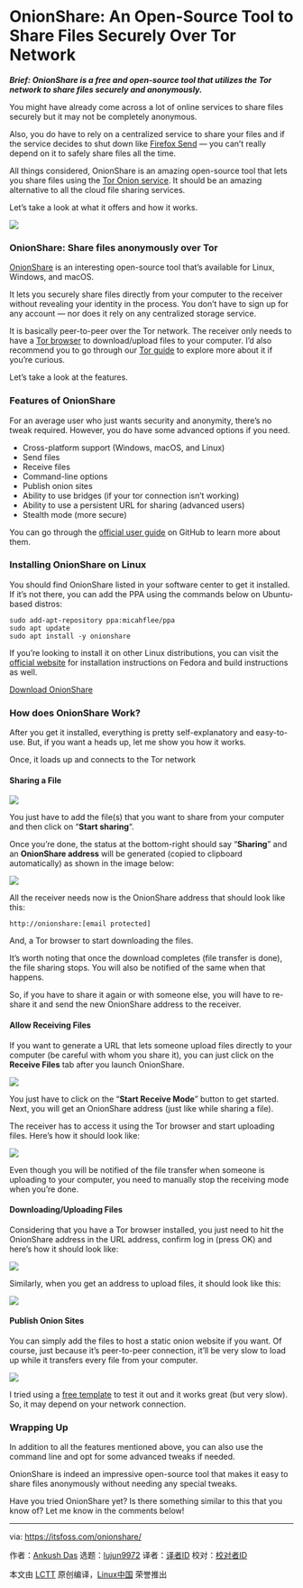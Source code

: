 [#]: collector: (lujun9972)
[#]: translator: ( )
[#]: reviewer: ( )
[#]: publisher: ( )
[#]: url: ( )
[#]: subject: (OnionShare: An Open-Source Tool to Share Files Securely Over Tor Network)
[#]: via: (https://itsfoss.com/onionshare/)
[#]: author: (Ankush Das https://itsfoss.com/author/ankush/)

OnionShare: An Open-Source Tool to Share Files Securely Over Tor Network
======

_**Brief: OnionShare is a free and open-source tool that utilizes the Tor network to share files securely and anonymously.**_

You might have already come across a lot of online services to share files securely but it may not be completely anonymous.

Also, you do have to rely on a centralized service to share your files and if the service decides to shut down like [Firefox Send][1] — you can’t really depend on it to safely share files all the time.

All things considered, OnionShare is an amazing open-source tool that lets you share files using the [Tor Onion service][2]. It should be an amazing alternative to all the cloud file sharing services.

Let’s take a look at what it offers and how it works.

![][3]

### OnionShare: Share files anonymously over Tor

[OnionShare][4] is an interesting open-source tool that’s available for Linux, Windows, and macOS.

It lets you securely share files directly from your computer to the receiver without revealing your identity in the process. You don’t have to sign up for any account — nor does it rely on any centralized storage service.

It is basically peer-to-peer over the Tor network. The receiver only needs to have a [Tor browser][5] to download/upload files to your computer. I’d also recommend you to go through our [Tor guide][6] to explore more about it if you’re curious.

Let’s take a look at the features.

### Features of OnionShare

For an average user who just wants security and anonymity, there’s no tweak required. However, you do have some advanced options if you need.

  * Cross-platform support (Windows, macOS, and Linux)
  * Send files
  * Receive files
  * Command-line options
  * Publish onion sites
  * Ability to use bridges (if your tor connection isn’t working)
  * Ability to use a persistent URL for sharing (advanced users)
  * Stealth mode (more secure)



You can go through the [official user guide][7] on GitHub to learn more about them.

### Installing OnionShare on Linux

You should find OnionShare listed in your software center to get it installed. If it’s not there, you can add the PPA using the commands below on Ubuntu-based distros:

```
sudo add-apt-repository ppa:micahflee/ppa
sudo apt update
sudo apt install -y onionshare
```

If you’re looking to install it on other Linux distributions, you can visit the [official website][4] for installation instructions on Fedora and build instructions as well.

[Download OnionShare][4]

### How does OnionShare Work?

After you get it installed, everything is pretty self-explanatory and easy-to-use. But, if you want a heads up, let me show you how it works.

Once, it loads up and connects to the Tor network

#### Sharing a File

![][8]

You just have to add the file(s) that you want to share from your computer and then click on “**Start sharing**“.

Once you’re done, the status at the bottom-right should say “**Sharing**” and an **OnionShare address** will be generated (copied to clipboard automatically) as shown in the image below:

![][9]

All the receiver needs now is the OnionShare address that should look like this:

```
http://onionshare:[email protected]
```

And, a Tor browser to start downloading the files.

It’s worth noting that once the download completes (file transfer is done), the file sharing stops. You will also be notified of the same when that happens.

So, if you have to share it again or with someone else, you will have to re-share it and send the new OnionShare address to the receiver.

#### Allow Receiving Files

If you want to generate a URL that lets someone upload files directly to your computer (be careful with whom you share it), you can just click on the **Receive Files** tab after you launch OnionShare.

![][10]

You just have to click on the “**Start Receive Mode**” button to get started. Next, you will get an OnionShare address (just like while sharing a file).

The receiver has to access it using the Tor browser and start uploading files. Here’s how it should look like:

![][11]

Even though you will be notified of the file transfer when someone is uploading to your computer, you need to manually stop the receiving mode when you’re done.

#### Downloading/Uploading Files

Considering that you have a Tor browser installed, you just need to hit the OnionShare address in the URL address, confirm log in (press OK) and here’s how it should look like:

![][12]

Similarly, when you get an address to upload files, it should look like this:

![][13]

#### Publish Onion Sites

You can simply add the files to host a static onion website if you want. Of course, just because it’s peer-to-peer connection, it’ll be very slow to load up while it transfers every file from your computer.

![][14]

I tried using a [free template][15] to test it out and it works great (but very slow). So, it may depend on your network connection.

### **Wrapping Up**

In addition to all the features mentioned above, you can also use the command line and opt for some advanced tweaks if needed.

OnionShare is indeed an impressive open-source tool that makes it easy to share files anonymously without needing any special tweaks.

Have you tried OnionShare yet? Is there something similar to this that you know of? Let me know in the comments below!

--------------------------------------------------------------------------------

via: https://itsfoss.com/onionshare/

作者：[Ankush Das][a]
选题：[lujun9972][b]
译者：[译者ID](https://github.com/译者ID)
校对：[校对者ID](https://github.com/校对者ID)

本文由 [LCTT](https://github.com/LCTT/TranslateProject) 原创编译，[Linux中国](https://linux.cn/) 荣誉推出

[a]: https://itsfoss.com/author/ankush/
[b]: https://github.com/lujun9972
[1]: https://itsfoss.com/firefox-send/
[2]: https://community.torproject.org/onion-services/
[3]: https://i0.wp.com/itsfoss.com/wp-content/uploads/2020/08/onionshare-screenshot.jpg?resize=800%2C629&ssl=1
[4]: https://onionshare.org/
[5]: https://itsfoss.com/install-tar-browser-linux/
[6]: https://itsfoss.com/tor-guide/
[7]: https://github.com/micahflee/onionshare/wiki
[8]: https://i1.wp.com/itsfoss.com/wp-content/uploads/2020/08/onionshare-share.png?resize=800%2C604&ssl=1
[9]: https://i2.wp.com/itsfoss.com/wp-content/uploads/2020/08/onionshare-file-shared.jpg?resize=800%2C532&ssl=1
[10]: https://i2.wp.com/itsfoss.com/wp-content/uploads/2020/08/onionshare-receive-files.jpg?resize=800%2C655&ssl=1
[11]: https://i0.wp.com/itsfoss.com/wp-content/uploads/2020/08/onionshare-receive-mode.jpg?resize=800%2C529&ssl=1
[12]: https://i2.wp.com/itsfoss.com/wp-content/uploads/2020/08/onionshare-download.jpg?resize=800%2C499&ssl=1
[13]: https://i1.wp.com/itsfoss.com/wp-content/uploads/2020/08/onionshare-upload.jpg?resize=800%2C542&ssl=1
[14]: https://i0.wp.com/itsfoss.com/wp-content/uploads/2020/08/onionshare-onion-site.jpg?resize=800%2C366&ssl=1
[15]: https://www.styleshout.com/free-templates/kards/
